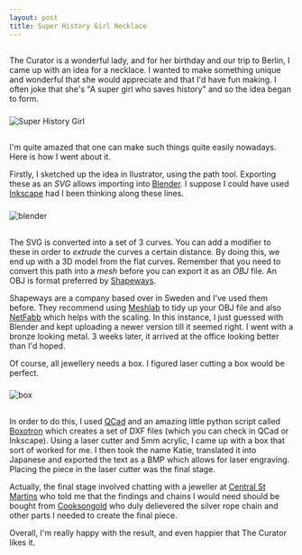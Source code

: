 ```yaml
---
layout: post
title: Super History Girl Necklace
---
```

##
The Curator is a wonderful lady, and for her birthday and our trip to Berlin, I came up with an idea for a necklace. I wanted to make something unique and wonderful that she would appreciate and that I'd have fun making. I often joke that she's "A super girl who saves history" and so the idea began to form. 

###
![Super History Girl](http://farm8.staticflickr.com/7158/6539948549_275c40c2bb.jpg)

##
I'm quite amazed that one can make such things quite easily nowadays. Here is how I went about it.

Firstly, I sketched up the idea in Ilustrator, using the path tool. Exporting these as an *SVG* allows importing into [Blender](http://www.blender.org). I suppose I could have used [Inkscape](http://inkscape.org/) had I been thinking along these lines.

###
![blender](http://lab.section9.co.uk/images/blender.jpg)

##
The SVG is converted into a set of 3 curves. You can add a modifier to these in order to *extrude* the curves a certain distance. By doing this, we end up with a 3D model from the flat curves. Remember that you need to convert this path into a *mesh* before you can export it as an *OBJ* file. An OBJ is format preferred by [Shapeways](http://www.shapeways.com/). 

Shapeways are a company based over in Sweden and I've used them before. They recommend using [Meshlab](http://meshlab.sourceforge.net/) to tidy up your OBJ file and also [NetFabb](http://www.netfabb.com/) which helps with the scaling. In this instance, I just guessed with Blender and kept uploading a newer version till it seemed right. I went with a bronze looking metal. 3 weeks later, it arrived at the office looking better than I'd hoped.

Of course, all jewellery needs a box. I figured laser cutting a box would be perfect.

###
![box](http://farm8.staticflickr.com/7161/6539947051_00b4584b3e.jpg)

##
In order to do this, I used [QCad](http://www.qcad.org/) and an amazing little python script called [Boxotron](http://www.thingiverse.com/thing:404) which creates a set of DXF files (which you can check in QCad or Inkscape). Using a laser cutter and 5mm acrylic, I came up with a box that sort of worked for me. I then took the name Katie, translated it into Japanese and exported the text as a BMP which allows for laser engraving. Placing the piece in the laser cutter was the final stage.

Actually, the final stage involved chatting with a jeweller at [Central St Martins](http://csm.arts.ac.uk) who told me that the findings and chains I would need should be bought from [Cooksongold](http://www.cooksongold.com/) who duly delievered the silver rope chain and other parts I needed to create the final piece. 

Overall, I'm really happy with the result, and even happier that The Curator likes it.